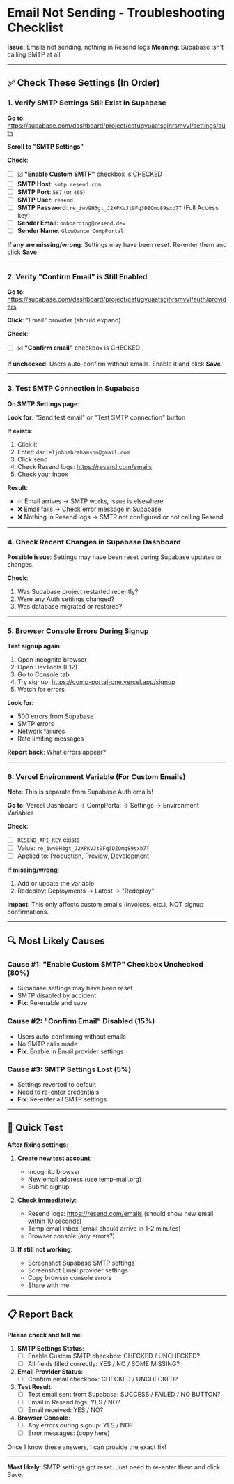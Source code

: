 # Email Not Sending - Troubleshooting Checklist

**Issue**: Emails not sending, nothing in Resend logs
**Meaning**: Supabase isn't calling SMTP at all

---

## ✅ Check These Settings (In Order)

### 1. Verify SMTP Settings Still Exist in Supabase

**Go to**: https://supabase.com/dashboard/project/cafugvuaatsgihrsmvvl/settings/auth

**Scroll to "SMTP Settings"**

**Check**:
- [ ] ☑️ **"Enable Custom SMTP"** checkbox is CHECKED
- [ ] **SMTP Host**: `smtp.resend.com`
- [ ] **SMTP Port**: `587` (or `465`)
- [ ] **SMTP User**: `resend`
- [ ] **SMTP Password**: `re_iwv9H3gt_J2XPKvJt9Fq3DZQmq89sxb7T` (Full Access key)
- [ ] **Sender Email**: `onboarding@resend.dev`
- [ ] **Sender Name**: `GlowDance CompPortal`

**If any are missing/wrong**: Settings may have been reset. Re-enter them and click **Save**.

---

### 2. Verify "Confirm Email" is Still Enabled

**Go to**: https://supabase.com/dashboard/project/cafugvuaatsgihrsmvvl/auth/providers

**Click**: "Email" provider (should expand)

**Check**:
- [ ] ☑️ **"Confirm email"** checkbox is CHECKED

**If unchecked**: Users auto-confirm without emails. Enable it and click **Save**.

---

### 3. Test SMTP Connection in Supabase

**On SMTP Settings page**:

**Look for**: "Send test email" or "Test SMTP connection" button

**If exists**:
1. Click it
2. Enter: `danieljohnabrahamson@gmail.com`
3. Click send
4. Check Resend logs: https://resend.com/emails
5. Check your inbox

**Result**:
- ✅ Email arrives → SMTP works, issue is elsewhere
- ❌ Email fails → Check error message in Supabase
- ❌ Nothing in Resend logs → SMTP not configured or not calling Resend

---

### 4. Check Recent Changes in Supabase Dashboard

**Possible issue**: Settings may have been reset during Supabase updates or changes.

**Check**:
1. Was Supabase project restarted recently?
2. Were any Auth settings changed?
3. Was database migrated or restored?

---

### 5. Browser Console Errors During Signup

**Test signup again**:
1. Open incognito browser
2. Open DevTools (F12)
3. Go to Console tab
4. Try signup: https://comp-portal-one.vercel.app/signup
5. Watch for errors

**Look for**:
- 500 errors from Supabase
- SMTP errors
- Network failures
- Rate limiting messages

**Report back**: What errors appear?

---

### 6. Vercel Environment Variable (For Custom Emails)

**Note**: This is separate from Supabase Auth emails!

**Go to**: Vercel Dashboard → CompPortal → Settings → Environment Variables

**Check**:
- [ ] `RESEND_API_KEY` exists
- [ ] Value: `re_iwv9H3gt_J2XPKvJt9Fq3DZQmq89sxb7T`
- [ ] Applied to: Production, Preview, Development

**If missing/wrong**:
1. Add or update the variable
2. Redeploy: Deployments → Latest → "Redeploy"

**Impact**: This only affects custom emails (invoices, etc.), NOT signup confirmations.

---

## 🔍 Most Likely Causes

### Cause #1: "Enable Custom SMTP" Checkbox Unchecked (80%)
- Supabase settings may have been reset
- SMTP disabled by accident
- **Fix**: Re-enable and save

### Cause #2: "Confirm Email" Disabled (15%)
- Users auto-confirming without emails
- No SMTP calls made
- **Fix**: Enable in Email provider settings

### Cause #3: SMTP Settings Lost (5%)
- Settings reverted to default
- Need to re-enter credentials
- **Fix**: Re-enter all SMTP settings

---

## 🧪 Quick Test

**After fixing settings**:

1. **Create new test account**:
   - Incognito browser
   - New email address (use temp-mail.org)
   - Submit signup

2. **Check immediately**:
   - Resend logs: https://resend.com/emails (should show new email within 10 seconds)
   - Temp email inbox (email should arrive in 1-2 minutes)
   - Browser console (any errors?)

3. **If still not working**:
   - Screenshot Supabase SMTP settings
   - Screenshot Email provider settings
   - Copy browser console errors
   - Share with me

---

## 📋 Report Back

**Please check and tell me**:

1. **SMTP Settings Status**:
   - [ ] Enable Custom SMTP checkbox: CHECKED / UNCHECKED?
   - [ ] All fields filled correctly: YES / NO / SOME MISSING?

2. **Email Provider Status**:
   - [ ] Confirm email checkbox: CHECKED / UNCHECKED?

3. **Test Result**:
   - [ ] Test email sent from Supabase: SUCCESS / FAILED / NO BUTTON?
   - [ ] Email in Resend logs: YES / NO?
   - [ ] Email received: YES / NO?

4. **Browser Console**:
   - [ ] Any errors during signup: YES / NO?
   - [ ] Error messages: (copy here)

Once I know these answers, I can provide the exact fix!

---

**Most likely**: SMTP settings got reset. Just need to re-enter them and click Save.
